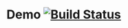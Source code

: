 # Demo [![Build Status](https://travis-ci.org/hpi-swa-teaching/SWT18-Project-08.svg?branch=master)](https://travis-ci.org/hpi-swa-teaching/SWT18-Project-08)
